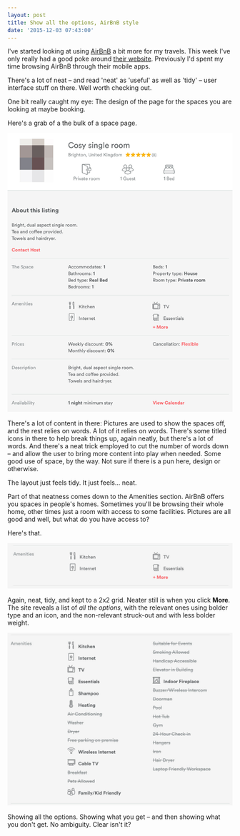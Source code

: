 ```yaml
---
layout: post
title: Show all the options, AirBnB style
date: '2015-12-03 07:43:00'
---
```


I've started looking at using [AirBnB](https://www.airbnb.co.uk) a bit more for my travels. This week I've only really had a good poke around [their website](https://www.airbnb.co.uk). Previously I'd spent my time browsing AirBnB through their mobile apps.

There's a lot of neat – and read 'neat' as 'useful' as well as 'tidy' – user interface stuff on there. Well worth checking out.

One bit really caught my eye: The design of the page for the spaces you are looking at maybe booking.

Here's a grab of a the bulk of a space page.

![](/assets/airbnb-overview.jpg)

There's a lot of content in there: Pictures are used to show the spaces off, and the rest relies on words. A lot of it relies on words. There's some titled icons in there to help break things up, again neatly, but there's a lot of words. And there's a neat trick employed to cut the number of words down – and allow the user to bring more content into play when needed. Some good use of space, by the way. Not sure if there is a pun here, design or otherwise.

The layout just feels tidy. It just feels... neat.

Part of that neatness comes down to the Amenities section. AirBnB offers you spaces in people's homes. Sometimes you'll be browsing their whole home, other times just a room with access to some facilities. Pictures are all good and well, but what do you have access to?

Here's that.

![](/assets/airbnb-1.jpg)

Again, neat, tidy, and kept to a 2x2 grid. Neater still is when you click **More**. The site reveals a list of *all the options*, with the relevant ones using bolder type and an icon, and the non-relevant struck-out and with less bolder weight.

![](/assets/airbnb-2.jpg)

Showing all the options. Showing what you get – and then showing what you don't get. No ambiguity. Clear isn't it?
